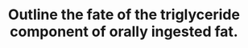 ---
title: "Outline the fate of the triglyceride component of orally ingested fat."
entityType: SAQ
exam: PEX
college: CICM
year: 2014
sitting: B
question: 09
passRate: 8
EC_extraCredit:
- "Some discussion was expected on the possible fate of acetyl Co A."
- "Comment on the synthesis of lipids and the existence of essential fatty acids gained additional marks."
EC_expectedDomains:
- "It was expected candidates would detail the fate from digestion and absorption, through distribution to storage and metabolism."
EC_errorsCommon:
- "Most candidates knew the absorptive processes very well but knowledge of TGs fate once it was packaged into a chylomicron was lacking."
- "Some detail was expected on the passage to the liver via the portal circulation, packing and unpacking and distribution to the body."
- "Very few candidates mentioned appropriate hormones and enzymes, target cells or ketogenesis."
---
